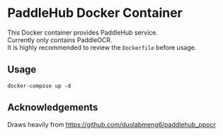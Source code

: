 # PaddleHub Docker Container

This Docker container provides PaddleHub service.   
Currently only contains PaddleOCR.  
It is highly recommended to review the `Dockerfile` before usage.  

## Usage

```
docker-compose up -d
```

## Acknowledgements

Draws heavily from https://github.com/duolabmeng6/paddlehub_ppocr